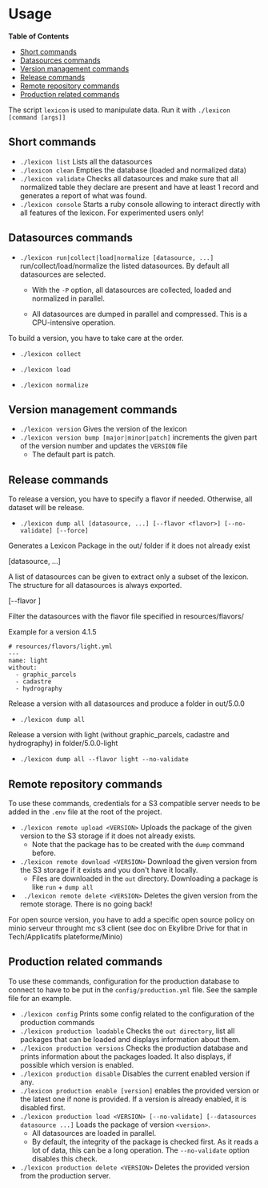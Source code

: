 # Usage
<!-- START doctoc generated TOC please keep comment here to allow auto update -->
<!-- DON'T EDIT THIS SECTION, INSTEAD RE-RUN doctoc TO UPDATE -->
**Table of Contents**

- [Short commands](#short-commands)
- [Datasources commands](#datasources-commands)
- [Version management commands](#version-management-commands)
- [Release commands](#release-commands)
- [Remote repository commands](#remote-repository-commands)
- [Production related commands](#production-related-commands)

<!-- END doctoc generated TOC please keep comment here to allow auto update -->

The script `lexicon` is used to manipulate data. Run it with `./lexicon [command [args]]`

## Short commands
- `./lexicon list` Lists all the datasources
- `./lexicon clean` Empties the database (loaded and normalized data)
- `./lexicon validate` Checks all datasources and make sure that all normalized table they declare are present and have at least 1 record and generates a report of what was found.
- `./lexicon console` Starts a ruby console allowing to interact directly with all features of the lexicon. For experimented users only!

## Datasources commands
- `./lexicon run|collect|load|normalize [datasource, ...]` run/collect/load/normalize the listed datasources. By default all datasources are selected.
    - With the `-P` option, all datasources are collected, loaded and normalized in parallel.

    - All datasources are dumped in parallel and compressed. This is a CPU-intensive operation.

To build a version, you have to take care at the order.

- `./lexicon collect`

- `./lexicon load`

- `./lexicon normalize`

## Version management commands
- `./lexicon version` Gives the version of the lexicon
- `./lexicon version bump [major|minor|patch]` increments the given part of the version number and updates the `VERSION` file
    - The default part is patch.

## Release commands
To release a version, you have to specify a flavor if needed. Otherwise, all dataset will be release.

- `./lexicon dump all [datasource, ...] [--flavor <flavor>] [--no-validate] [--force]`

Generates a Lexicon Package in the out/<version> folder if it does not already exist

[datasource, ...]

A list of datasources can be given to extract only a subset of the lexicon. The structure for all datasources is always exported.

[--flavor <flavor>]

Filter the datasources with the flavor file specified in resources/flavors/

Example for a version 4.1.5

```
# resources/flavors/light.yml
---
name: light
without:
  - graphic_parcels
  - cadastre
  - hydrography
```

Release a version with all datasources and produce a folder in out/5.0.0

- `./lexicon dump all`

Release a version with light (without graphic_parcels, cadastre and hydrography) in folder/5.0.0-light

- `./lexicon dump all --flavor light --no-validate`

## Remote repository commands
To use these commands, credentials for a S3 compatible server needs to be added in the `.env` file at the root of the project.

- `./lexicon remote upload <VERSION>` Uploads the package of the given version to the S3 storage if it does not already exists.
    - Note that the package has to be created with the `dump` command before.
- `./lexicon remote download <VERSION>` Download the given version from the S3 storage if it exists and you don't have it locally.
    - Files are downloaded in the `out` directory. Downloading a package is like `run` + `dump all`
- ` ./lexicon remote delete <VERSION>` Deletes the given version from the remote storage. There is no going back!

For open source version, you have to add a specific open source policy on minio serveur throught mc s3 client (see doc on Ekylibre Drive for that in Tech/Applicatifs plateforme/Minio)

## Production related commands
To use these commands, configuration for the production database to connect to have to be put in the `config/production.yml` file. See the sample file for an example.

- `./lexicon config` Prints some config related to the configuration of the production commands
- `./lexicon production loadable` Checks the `out directory`, list all packages that can be loaded and displays information about them.
- `./lexicon production versions` Checks the production database and prints information about the packages loaded. It also displays, if possible which version is enabled.
- `./lexicon production disable` Disables the current enabled version if any.
- `./lexicon production enable [version]` enables the provided version or the latest one if none is provided. If a version is already enabled, it is disabled first.
- `./lexicon production load <VERSION> [--no-validate] [--datasources datasource ...]` Loads the package of version `<version>`.
    - All datasources are loaded in parallel.
    - By default, the integrity of the package is checked first. As it reads a lot of data, this can be a long operation. The `--no-validate` option disables this check.
- `./lexicon production delete <VERSION>` Deletes the provided version from the production server.
